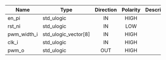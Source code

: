 | **Name**    | **Type**             | **Direction** | **Polarity** | **Description** |
|-------------|----------------------|:-------------:|:------------:|-----------------|
| en_pi       | std_ulogic           | IN            | HIGH         |                 |
| rst_ni      | std_ulogic           | IN            | LOW          |                 |
| pwm_width_i | std_ulogic_vector[8] | IN            | HIGH         |                 |
| clk_i       | std_ulogic           | IN            | HIGH         |                 |
| pwm_o       | std_ulogic           | OUT           | HIGH         |                 |
